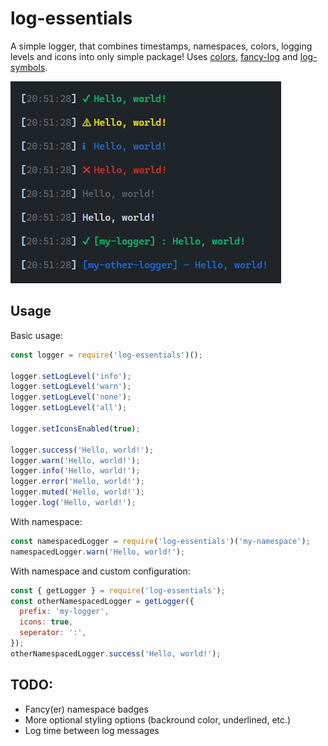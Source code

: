 # log-essentials

A simple logger, that combines timestamps, namespaces, colors, logging levels and icons into only simple package!
Uses [colors](https://www.npmjs.com/package/colors), [fancy-log](https://www.npmjs.com/package/fancy-log) and [log-symbols](https://www.npmjs.com/package/log-symbols).

![Screenshot](Screenshot.png)

## Usage

Basic usage:

```js
const logger = require('log-essentials')();

logger.setLogLevel('info');
logger.setLogLevel('warn');
logger.setLogLevel('none');
logger.setLogLevel('all');

logger.setIconsEnabled(true);

logger.success('Hello, world!');
logger.warn('Hello, world!');
logger.info('Hello, world!');
logger.error('Hello, world!');
logger.muted('Hello, world!');
logger.log('Hello, world!');
```

With namespace:

```js
const namespacedLogger = require('log-essentials')('my-namespace');
namespacedLogger.warn('Hello, world!');
```

With namespace and custom configuration:

```js
const { getLogger } = require('log-essentials');
const otherNamespacedLogger = getLogger({
  prefix: 'my-logger',
  icons: true,
  seperator: ':',
});
otherNamespacedLogger.success('Hello, world!');
```

## TODO:

- Fancy(er) namespace badges
- More optional styling options (backround color, underlined, etc.)
- Log time between log messages
